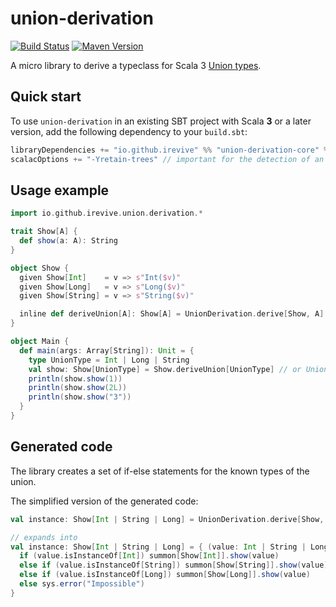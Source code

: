 # union-derivation

[![Build Status](https://github.com/iRevive/union-derivation/workflows/CI/badge.svg)](https://github.com/iRevive/union-derivation/actions)
[![Maven Version](https://maven-badges.herokuapp.com/maven-central/io.github.irevive/union-derivation-core_3/badge.svg)](https://maven-badges.herokuapp.com/maven-central/io.github.irevive/union-derivation-core_3)

A micro library to derive a typeclass for Scala 3 [Union types](https://dotty.epfl.ch/docs/reference/new-types/union-types.html).

## Quick start

To use `union-derivation` in an existing SBT project with Scala **3** or a later version, add the following dependency to your `build.sbt`:

```scala
libraryDependencies += "io.github.irevive" %% "union-derivation-core" % "<version>"
scalacOptions += "-Yretain-trees" // important for the detection of an abstract method in a trait
```

## Usage example

```scala
import io.github.irevive.union.derivation.*

trait Show[A] {
  def show(a: A): String
}

object Show {
  given Show[Int]    = v => s"Int($v)"
  given Show[Long]   = v => s"Long($v)"
  given Show[String] = v => s"String($v)"

  inline def deriveUnion[A]: Show[A] = UnionDerivation.derive[Show, A]
}

object Main {
  def main(args: Array[String]): Unit = {
    type UnionType = Int | Long | String
    val show: Show[UnionType] = Show.deriveUnion[UnionType] // or UnionDerivation.derive[Show, UnionType]
    println(show.show(1))
    println(show.show(2L))
    println(show.show("3"))
  }
}
```

## Generated code

The library creates a set of if-else statements for the known types of the union.

The simplified version of the generated code:
```scala
val instance: Show[Int | String | Long] = UnionDerivation.derive[Show, Int | String | Long]

// expands into
val instance: Show[Int | String | Long] = { (value: Int | String | Long) =>
  if (value.isInstanceOf[Int]) summon[Show[Int]].show(value)
  else if (value.isInstanceOf[String]) summon[Show[String]].show(value)
  else if (value.isInstanceOf[Long]) summon[Show[Long]].show(value)
  else sys.error("Impossible")
}
```